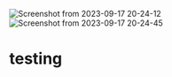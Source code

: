 ![Screenshot from 2023-09-17 20-24-12](https://github.com/amit-kumar56/testing/assets/33172377/8e74454c-ee65-45be-bdba-e969e48bcdf1)
![Screenshot from 2023-09-17 20-24-45](https://github.com/amit-kumar56/testing/assets/33172377/078ec182-8242-41f5-b837-41533c763c1b)
# testing
